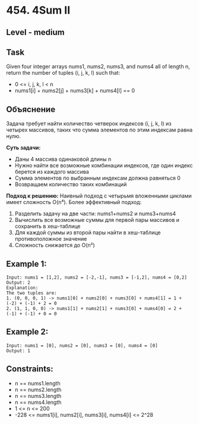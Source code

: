 # 454. 4Sum II


## Level - medium


## Task
Given four integer arrays nums1, nums2, nums3, and nums4 all of length n, return the number of tuples (i, j, k, l) such that:
- 0 <= i, j, k, l < n
- nums1[i] + nums2[j] + nums3[k] + nums4[l] == 0


## Объяснение
Задача требует найти количество четверок индексов (i, j, k, l) из четырех массивов, таких что сумма элементов по этим индексам равна нулю.

**Суть задачи:**
- Даны 4 массива одинаковой длины n
- Нужно найти все возможные комбинации индексов, где один индекс берется из каждого массива
- Сумма элементов по выбранным индексам должна равняться 0
- Возвращаем количество таких комбинаций

**Подход к решению:**
Наивный подход с четырьмя вложенными циклами имеет сложность O(n⁴). Более эффективный подход:
1. Разделить задачу на две части: nums1+nums2 и nums3+nums4
2. Вычислить все возможные суммы для первой пары массивов и сохранить в хеш-таблице
3. Для каждой суммы из второй пары найти в хеш-таблице противоположное значение
4. Сложность снижается до O(n²)


## Example 1:
```
Input: nums1 = [1,2], nums2 = [-2,-1], nums3 = [-1,2], nums4 = [0,2]
Output: 2
Explanation:
The two tuples are:
1. (0, 0, 0, 1) -> nums1[0] + nums2[0] + nums3[0] + nums4[1] = 1 + (-2) + (-1) + 2 = 0
2. (1, 1, 0, 0) -> nums1[1] + nums2[1] + nums3[0] + nums4[0] = 2 + (-1) + (-1) + 0 = 0
```


## Example 2:
```
Input: nums1 = [0], nums2 = [0], nums3 = [0], nums4 = [0]
Output: 1
```


## Constraints:
- n == nums1.length
- n == nums2.length
- n == nums3.length
- n == nums4.length
- 1 <= n <= 200
- -228 <= nums1[i], nums2[i], nums3[i], nums4[i] <= 2^28